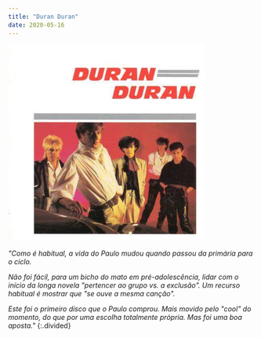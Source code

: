 ```yaml
---
title: "Duran Duran"
date: 2020-05-16
---
```


![duran](assets/images/dsc_2.jpg)

*"Como é habitual, a vida do Paulo mudou quando passou da primária para o ciclo.*

*Não foi fácil, para um bicho do mato em pré-adolescência, lidar com o início da longa novela "pertencer ao grupo vs. a exclusão". Um recurso habitual é mostrar que "se ouve a mesma canção".*

*Este foi o primeiro disco que o Paulo comprou. Mais movido pelo "cool" do momento, do que por uma escolha totalmente própria. Mas foi uma boa aposta."*
{:.divided}